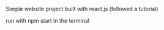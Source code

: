 Simple website project built with react.js (followed a tutorial)

run with npm start in the terminal

